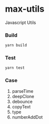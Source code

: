 # max-utils
Javascript Utils

### Build

``` javascript
yarn build
```

### Test

``` javascript
yarn test
```

### Case

1. parseTime
2. deepClone
3. debounce
4. copyText
5. type
6. numberAddDot